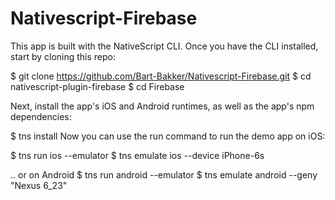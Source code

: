 # Nativescript-Firebase

This app is built with the NativeScript CLI. Once you have the CLI installed, start by cloning this repo:

$ git clone https://github.com/Bart-Bakker/Nativescript-Firebase.git
$ cd nativescript-plugin-firebase
$ cd Firebase

Next, install the app's iOS and Android runtimes, as well as the app's npm dependencies:

$ tns install
Now you can use the run command to run the demo app on iOS:

$ tns run ios --emulator
$ tns emulate ios --device iPhone-6s

.. or on Android
$ tns run android --emulator
$ tns emulate android --geny "Nexus 6_23"